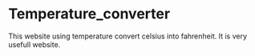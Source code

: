 # Temperature_converter
This website using temperature convert celsius into fahrenheit. It is very usefull website. 
